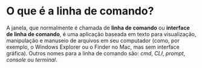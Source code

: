 # O que é a linha de comando?

A janela, que normalmente é chamada de **linha de comando** ou **interface de linha de comando**, é uma aplicação baseada em texto para visualização, manipulação e manuseio de arquivos em seu computador (como, por exemplo, o Windows Explorer ou o Finder no Mac, mas sem interface gráfica). Outros nomes para a linha de comando são: _cmd_, _CLI_, _prompt_, _console_ ou _terminal_.
